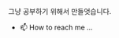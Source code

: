 그냥 공부하기 위해서 만들엇습니다.
- 📫 How to reach me ...

<!---
mjcjc/mjcjc is a ✨ special ✨ repository because its `README.md` (this file) appears on your GitHub profile.
You can click the Preview link to take a look at your changes.
--->
